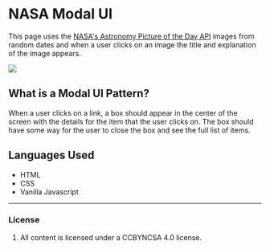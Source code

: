 # NASA Modal UI
This page uses the [NASA's Astronomy Picture of the Day API](https://api.nasa.gov/) images from random dates and when a user clicks on an image the title and explanation of the image appears.

<img src="/ScreenshotImage.png">

## What is a Modal UI Pattern?
When a user clicks on a link, a box should appear in the center of the screen with the details for the item that the user clicks on. The box should have some way for the user to close the box and see the full list of items.

## Languages Used
- HTML
- CSS
- Vanilla Javascript

-------------------------------------

### License

1.  All content is licensed under a CC­BY­NC­SA 4.0 license.
